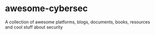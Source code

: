 # awesome-cybersec
A collection of awesome platforms, blogs, documents, books, resources and cool stuff about security 
